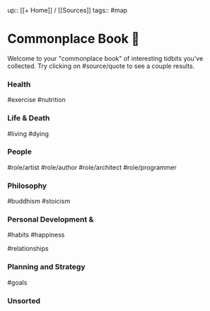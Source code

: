 up:: [[+ Home]] / [[Sources]]
tags:: #map

# Commonplace Book 📖
Welcome to your "commonplace book" of interesting tidbits you've collected. Try clicking on #source/quote to see a couple results.

### Health
#exercise #nutrition

### Life & Death
#living #dying

### People
#role/artist #role/author #role/architect #role/programmer

### Philosophy
#buddhism
#stoicism


### Personal Development &
#habits
#happiness

#relationships
### Planning and Strategy
#goals

### Unsorted

